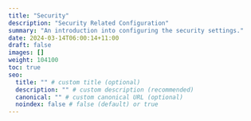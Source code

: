 ```yaml
---
title: "Security"
description: "Security Related Configuration"
summary: "An introduction into configuring the security settings."
date: 2024-03-14T06:00:14+11:00
draft: false
images: []
weight: 104100
toc: true
seo:
  title: "" # custom title (optional)
  description: "" # custom description (recommended)
  canonical: "" # custom canonical URL (optional)
  noindex: false # false (default) or true
---
```

